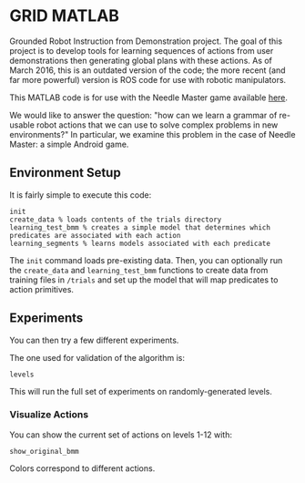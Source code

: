 # GRID MATLAB

Grounded Robot Instruction from Demonstration project. The goal of this project is to develop tools for learning sequences of actions from user demonstrations then generating global plans with these actions. As of March 2016, this is an outdated version of the code; the more recent (and far more powerful) version is ROS code for use with robotic manipulators.

This MATLAB code is for use with the Needle Master game available [here](https://play.google.com/store/apps/details?id=edu.jhu.lcsr.needlemaster).

We would like to answer the question: "how can we learn a grammar of re-usable robot actions that we can use to solve complex problems in new environments?" In particular, we examine this problem in the case of Needle Master: a simple Android game.

## Environment Setup

It is fairly simple to execute this code:

```
init
create_data % loads contents of the trials directory
learning_test_bmm % creates a simple model that determines which predicates are associated with each action
learning_segments % learns models associated with each predicate
```

The `init` command loads pre-existing data. Then, you can optionally run the `create_data` and `learning_test_bmm` functions to create data from training files in `/trials` and set up the model that will map predicates to action primitives.

## Experiments

You can then try a few different experiments.

The one used for validation of the algorithm is:

```
levels
```

This will run the full set of experiments on randomly-generated levels.

### Visualize Actions

You can show the current set of actions on levels 1-12 with:

```
show_original_bmm
```

Colors correspond to different actions.
